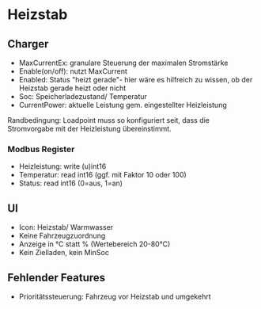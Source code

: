 # Heizstab

## Charger

- MaxCurrentEx: granulare Steuerung der maximalen Stromstärke
- Enable(on/off): nutzt MaxCurrent
- Enabled: Status "heizt gerade"- hier wäre es hilfreich zu wissen, ob der Heizstab gerade heizt oder nicht
- Soc: Speicherladezustand/ Temperatur
- CurrentPower: aktuelle Leistung gem. eingestellter Heizleistung

Randbedingung: Loadpoint muss so konfiguriert seit, dass die Stromvorgabe mit der Heizleistung übereinstimmt.

### Modbus Register

- Heizleistung: write (u)int16
- Temperatur: read int16 (ggf. mit Faktor 10 oder 100)
- Status: read int16 (0=aus, 1=an)

## UI

- Icon: Heizstab/ Warmwasser
- Keine Fahrzeugzuordnung
- Anzeige in °C statt % (Wertebereich 20-80°C)
- Kein Zielladen, kein MinSoc

## Fehlender Features

- Prioritätssteuerung: Fahrzeug vor Heizstab und umgekehrt
